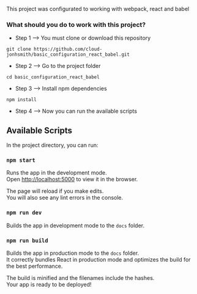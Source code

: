 This project was configurated to working with webpack, react and babel

### What should you do to work with this project?

- Step 1 --> You must clone or download this repository

```
git clone https://github.com/cloud-jonhsmith/basic_configuration_react_babel.git
```

- Step 2 --> Go to the project folder

```
cd basic_configuration_react_babel
```

- Step 3 --> Install npm dependencies

```
npm install
```

- Step 4 --> Now you can run the available scripts

## Available Scripts

In the project directory, you can run:

### `npm start`

Runs the app in the development mode.<br />
Open [http://localhost:5000](http://localhost:5000) to view it in the browser.

The page will reload if you make edits.<br />
You will also see any lint errors in the console.

### `npm run dev`

Builds the app in development mode to the `docs` folder.

### `npm run build`

Builds the app in production mode to the `docs` folder.<br />
It correctly bundles React in production mode and optimizes the build for the best performance.

The build is minified and the filenames include the hashes.<br />
Your app is ready to be deployed!
